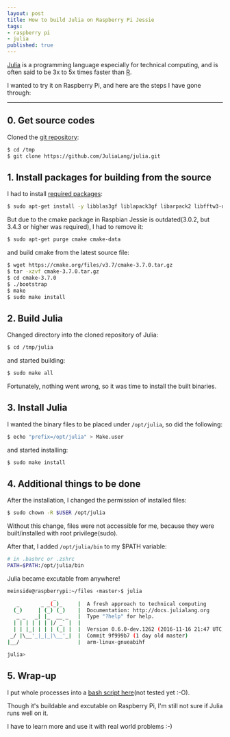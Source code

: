 ```yaml
---
layout: post
title: How to build Julia on Raspberry Pi Jessie
tags:
- raspberry pi
- julia
published: true
---
```


[Julia](http://julialang.org/) is a programming language especially for technical computing, and is often said to be 3x to 5x times faster than [R](https://www.r-project.org/).

I wanted to try it on Raspberry Pi, and here are the steps I have gone through:

----

## 0. Get source codes

Cloned the [git repository](https://github.com/JuliaLang/julia):

```bash
$ cd /tmp
$ git clone https://github.com/JuliaLang/julia.git
```

## 1. Install packages for building from the source

I had to install [required packages](https://github.com/JuliaLang/julia#Required-Build-Tools-External-Libraries):

```bash
$ sudo apt-get install -y libblas3gf liblapack3gf libarpack2 libfftw3-dev libgmp3-dev libmpfr-dev libblas-dev liblapack-dev cmake gcc-4.8 g++-4.8 gfortran libgfortran3 m4 libedit-dev
```

But due to the cmake package in Raspbian Jessie is outdated(3.0.2, but 3.4.3 or higher was required), I had to remove it:

```bash
$ sudo apt-get purge cmake cmake-data
```

and build cmake from the latest source file:

```bash
$ wget https://cmake.org/files/v3.7/cmake-3.7.0.tar.gz
$ tar -xzvf cmake-3.7.0.tar.gz
$ cd cmake-3.7.0
$ ./bootstrap
$ make
$ sudo make install
```

## 2. Build Julia

Changed directory into the cloned repository of Julia:

```bash
$ cd /tmp/julia
```

and started building:

```bash
$ sudo make all
```

Fortunately, nothing went wrong, so it was time to install the built binaries.

## 3. Install Julia

I wanted the binary files to be placed under `/opt/julia`, so did the following:

```bash
$ echo "prefix=/opt/julia" > Make.user
```

and started installing:

```bash
$ sudo make install
```

## 4. Additional things to be done

After the installation, I changed the permission of installed files:

```bash
$ sudo chown -R $USER /opt/julia
```

Without this change, files were not accessible for me, because they were built/installed with root privilege(sudo).

After that, I added `/opt/julia/bin` to my $PATH variable:

```bash
# in .bashrc or .zshrc
PATH=$PATH:/opt/julia/bin
```

Julia became excutable from anywhere!

```bash
meinside@raspberrypi:~/files ‹master›$ julia
               _
   _       _ _(_)_     |  A fresh approach to technical computing
  (_)     | (_) (_)    |  Documentation: http://docs.julialang.org
   _ _   _| |_  __ _   |  Type "?help" for help.
  | | | | | | |/ _` |  |
  | | |_| | | | (_| |  |  Version 0.6.0-dev.1262 (2016-11-16 21:47 UTC)
 _/ |\__'_|_|_|\__'_|  |  Commit 9f999b7 (1 day old master)
|__/                   |  arm-linux-gnueabihf

julia>
```

## 5. Wrap-up

I put whole processes into a [bash script here](https://github.com/meinside/rpi-configs/blob/master/bin/install_julia.sh)(not tested yet :-O).

Though it's buildable and excutable on Raspberry Pi, I'm still not sure if Julia runs well on it.

I have to learn more and use it with real world problems :-)

